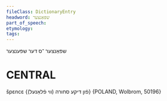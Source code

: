 ```yaml
---
fileClass: DictionaryEntry
headword: שפּאַנצער
part_of_speech: 
etymology: 
tags: 
---
```

שפּאַנצער
־ס
דער
שפּענצער

CENTRAL
========

špɛncɛ {פֿון דיקע סחורה (ווי פֿלאַנעל)} {POLAND, Wolbrom, 50196}